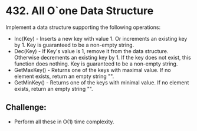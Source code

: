 # 432. All O`one Data Structure

Implement a data structure supporting the following operations:

* Inc(Key) - Inserts a new key with value 1. Or increments an existing key by 1. Key is guaranteed to be a non-empty string.
* Dec(Key) - If Key's value is 1, remove it from the data structure. Otherwise decrements an existing key by 1. If the key does not exist, this function does nothing. Key is guaranteed to be a non-empty string.
* GetMaxKey() - Returns one of the keys with maximal value. If no element exists, return an empty string "".
* GetMinKey() - Returns one of the keys with minimal value. If no element exists, return an empty string "".

## Challenge: 

* Perform all these in O(1) time complexity.